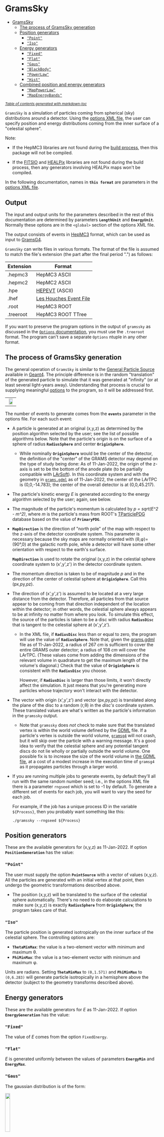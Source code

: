 # GramsSky

- [GramsSky](#gramssky)
  * [The process of GramsSky generation](#the-process-of-gramssky-generation)
  * [Position generators](#position-generators)
    + [`"Point"`](#point)
    + [`"Iso"`](#iso)
  * [Energy generators](#energy-generators)
    + [`"Fixed"`](#fixed)
    + [`"Flat"`](#flat)
    + [`"Gaus"`](#gaus)
    + [`"BlackBody"`](#blackbody)
    + [`"PowerLaw"`](#powerlaw)
    + [`"Hist"`](#hist)
  * [Combined position and energy generators](#combined-position-and-energy-generators)
    + [`"MapPowerLaw"`](#mappowerlaw)
    + [`"MapEnergyBands"`](#mapenergybands)

<small><i><a href='http://ecotrust-canada.github.io/markdown-toc/'>Table of contents generated with markdown-toc</a></i></small>

`GramsSky` is a simulation of particles coming from spherical (sky) distributions around a detector. Using the [options XML file](../util/README.md), the user can specify position and energy distributions coming from the inner surface of a "celestial sphere". 

Note: 

- If the HepMC3 libraries are not found during the [build process](../DEPENDENCIES.md), then this package will not be compiled.

- If the [FITSIO][20] and [HEALPix][21] libraries are not found during the build process, then any generators involving HEALPix maps won't be compiled. 

In the following documentation, names in __`this format`__ are parameters in the [options XML file](../options.xml). 

## Output

The input and output units for the parameters described in the rest of this documentation are determined by parameters __`LengthUnit`__ and __`EnergyUnit`__. Normally these options are in the `<global>` section of the options XML file. 

The output consists of events in [HepMC3][10] format, which can be used as input to [GramsG4](../GramsG4/README.md). 

`GramsSky` can write files in various formats. The format of the file is assumed to match the file's extension (the part after the final period ".") as follows:

|  Extension  |  Format                        |
| ----------- | -----------------------------  |
|  .hepmc3    |  HepMC3 ASCII                  |
|  .hepmc2    |  HepMC2 ASCII                  |
|  .hpe       |  [HEPEVT][15] (ASCII)          |
|  .lhef      |  [Les Houches Event File][16]  |
|  .root      |  HepMC3 ROOT                   |
|  .treeroot  |  HepMC3 ROOT TTree             |

[10]: https://gitlab.cern.ch/hepmc/HepMC3
[15]: https://cdcvs.fnal.gov/redmine/projects/minos-sim/wiki/HEPEVT_files
[16]: http://home.thep.lu.se/~leif/LHEF/LHEF_8h_source.html

If you want to preserve the program options in the output of `gramssky` as discussed in the [`Options` documentation](../util/README.md), you must use the `.treeroot` format. The program can't save a separate `Options` ntuple in any other format.

## The process of GramsSky generation

The general operation of `GramsSky` is similar to the [General Particle Source][62] available in [Geant4][60]. The principle difference is in the random "translation" of the generated particle to simulate that it was generated at "infinity" (or at least several light-years away). Understanding that process is crucial to supplying meaningful [options](../util/README.md) to the program, so it will be addressed first.

[60]: https://geant4.web.cern.ch/
[62]: http://geant4-userdoc.web.cern.ch/geant4-userdoc/UsersGuides/ForApplicationDeveloper/html/GettingStarted/generalParticleSource.html

|                                          |
| :--------------------------------------: | 
| <img src="images/SkyDiagram.jpg" width="75%" /> |

The number of events to generate comes from the __`events`__ parameter in the options file. For each such event: 

   - A particle is generated at an original (x,y,z) as determined by the position algorithm selected by the user; see the list of possible algorithms below. Note that the particle's origin is on the surface of a sphere of radius __`RadiusSphere`__ and center __`OriginSphere`__.

      - While nominally __`OriginSphere`__ would be the center of the detector, the definition of the "center" of the GRAMS detector may depend on the type of study being done: As of 11-Jan-2022, the origin of the z-axis is set to be the bottom of the anode plate (to be partially compatible with [LArSoft][15]). In this coordinate system and with the geometry in [`grams.gdml`](../grams.gdml) as of 11-Jan-2022, the center of the LArTPC is (0,0,-14.783); the center of the overall detector is at (0,0,45.217).
   
[15]: https://github.com/LArSoft
   
   - The particle's kinetic energy _E_ is generated according to the energy algorithm selected by the user; again, see below.
   
   - The magnitude of the particle's momentum is calculated by _p = sqrt(E^2 - m^2)_, where _m_ is the particle's mass from ROOT's [TParticlePDG][10] database based on the value of __`PrimaryPDG`__.
   
[10]: https://root.cern.ch/doc/master/classTDatabasePDG.html
[11]: https://pdg.lbl.gov/2007/reviews/montecarlorpp.pdf

   - __`MapDirection`__ is the direction of "north pole" of the map with respect to the z-axis of the detector coordinate system. This parameter is necessary because the sky maps are normally oriented with (&theta;,&phi;)=(90&deg;,0) at the galactic north pole, while a detector will have some other orientation with respect to the earth's surface. 
   
      __`MapDirection`__ is used to rotate the original (x,y,z) in the celestial sphere coordinate system to (x',y',z') in the detector coordinate system. 
    
   - The momentum direction is taken to be of magnitude _p_ and in the direction of the center of celestial sphere at __`OriginSphere`__. Call this (px,py,pz).
   
   - The direction of (x',y',z') is assumed to be located at a very large distance from the detector. Therefore, all particles from that source appear to be coming from that direction independent of the location within the detector; in other words, the celestial sphere always appears to be at infinity no matter from where you look. To simulate this effect, the source of the particles is taken to be a disc with radius __`RadiusDisc`__ that is tangent to the celestial sphere at (x',y',z').
   
      - In the XML file, if __`RadiusDisc`__ less than or equal to zero, the program will use the value of __`RadiusSphere`__. Note that, given the [grams.gdml](../grams.gdml) file as of 11-Jan-2022, a radius of 267 _cm_ is sufficient to cover the entire GRAMS outer detector; a radius of 108 _cm_ will cover the LArTPC. (These values come from adding the dimensions of the relevant volume in quadrature to get the maximum length of the volume's diagonal.) Check that the value of __`OriginSphere`__ is consistent with the __`RadiusDisc`__ you choose.
      
         However, if __`RadiusDisc`__ is larger than those limits, it won't directly affect the simulation. It just means that you're generating more particles whose trajectory won't interact with the detector.

   - The vector with origin (x',y',z') and vector (px,py,pz) is translated along the plane of the disc to a random (r,&theta;) in the _disc's_ coordinate system. These translated values are what's written as the particle's information in the `gramssky` output. 
     
      - Note that `gramssky` does _not_ check to make sure that the translated vertex is within the world volume defined by the [GDML](../grams.gdml) file. If a particle's vertex is outside the world volume, [`gramsg4`](../GramsG4) will not crash, but it will skip over the particle with a warning message. It's a good idea to verify that the celestial sphere and any potential tangent discs do not lie wholly or partially outside the world volume. One possible fix is to increase the size of the world volume in [the GDML file](../grams.gdml), at a cost of a modest increase in the execution time of `gramsg4` as it propagates particles through a larger world.
      
   - If you are running multiple jobs to generate events, by default they'll all run with the same random number seed;
   i.e., in the options XML file there is a parameter `rngseed` which is set to -1 by default. To generate a different set
   of events for each job, you will want to vary the seed for each job. 
   
      For example, if the job has a unique process ID in the variable `${Process}`, then you probably want something like this:
      
      `./gramssky --rngseed ${Process}`

## Position generators

These are the available generators for (x,y,z) as 11-Jan-2022. If option __`PositionGeneration`__ has the value: 

### `"Point"`

The user must supply the option __`PointSource`__ with a vector of values (x,y,z). All the particles are generated with an initial vertex at that point, then undergo the geometric transformations described above. 

   - The position (x,y,z) will be translated to the surface of the celestial sphere automatically. There's no need to do elaborate calculations to make sure (x,y,z) is exactly __`RadiusSphere`__ from __`OriginSphere`__; the program takes care of that. 

### `"Iso"`

The particle position is generated isotropically on the inner surface of the celestial sphere. The controlling options are:

   - __`ThetaMinMax`__: the value is a two-element vector with minimum and maximum &theta;.
   - __`PhiMinMax`__: the value is a two-element vector with minimum and maximum &phi;.

Units are radians. Setting __`ThetaMinMax`__ to `(0,1.571)` and __`PhiMinMax`__ to `(0,6.283)` will generate particle isotropically in a hemisphere above the detector (subject to the geometry transforms described above).

## Energy generators

These are the available generators for _E_ as 11-Jan-2022. If option __`EnergyGeneration`__ has the value: 

### `"Fixed"`

The value of _E_ comes from the option `FixedEnergy`.

### `"Flat"`

_E_ is generated uniformly between the values of parameters __`EnergyMin`__ and __`EnergyMax`__.

### `"Gaus"`

The gaussian distribution is of the form:

<img src="images/gaussian.png" width="18%"/>

where _&mu;_ is the mean of the distribution and _&sigma;_ is the width. _E_ is generated with _&mu;_ given by __`GausMean`__ and _&sigma;_ given by __`GausWidth`__. 

   - Note that the limits in parameters __`EnergyMin`__ and __`EnergyMax`__ still apply to this generator. This is to keep the value of _E_ from going negative, which would cause problems in both `gramssky` and `gramsg4`.
   
### `"BlackBody"`

The black-body radiation function is of the form:

<img src="images/black-body.png" width="20%"/>

where _kT_ is the "radiation temperature". _E_ is generated according to a black-body distribution with _kT_ given by parameter __`RadTemp`__. 

   - Again, the limits in parameters __`EnergyMin`__ and __`EnergyMax`__ still apply to this generator.
   - The units of _kT_ must be the same as that of __`EnergyMin`__ and __`EnergyMax`__; i.e., the value of the global parameter `EnergyUnit`.
   
### `"PowerLaw"`

The power-law function is of the form:

<img src="images/power-law.png" width="15%"/>

where

   - _N_ is a normalization
   - _E<sub>ref</sub>_ is the "reference energy"
   - _&alpha;_ is the "photon index"

_E_ is generated according to a power-law distribution with _&alpha;_ given by parameter __`PhotonIndex`__.

   - The limits in parameters __`EnergyMin`__ and __`EnergyMax`__ still apply to this generator.
   
### `"Hist"`

The program expects two parameters: __`HistFile`__ with the name of a ROOT file, and __`HistName`__ with the name of a histogram within that file. 

   - Both __`HistFile`__ and __`HistName`__ can contain path specifiers for directories either on the computer system or within the ROOT file. 
   
   - For this generator, the values of __`EnergyMin`__ and __`EnergyMax`__ are ignored. Instead, the energy limits effectively come from the bin limits of the histogram. 
   
## Combined position and energy generators

As of Feb-2022, all the generators in this category make use of the [FITSIO][20] and [HEALPix][21] libraries.

[20]: https://heasarc.gsfc.nasa.gov/fitsio/ 
[21]: https://healpix.jpl.nasa.gov/ 

   - FITS is a file format intended for both images and multi-dimensional data.

   - HEALPix is a pixelization for evenly subdividing a sphere. 
   
   |                                       |
   | :-----------------------------------: | 
   | <img src="images/healpix.png" width="50%" /> |
   | Courtesy NASA/JPL-Caltech             |
   
   - Credit to Naomi Tsuji and Hiroki Yoneda, who provided me with the code and files to incorporate the following into GramsSky. 

   - As noted above, if the `healpix_cxx` libraries are not installed on your system, the following generators will not be compiled into GramsSky. 

For the following options, the value of __`EnergyGeneration`__ is ignored. If option __`PositionGeneration`__ has the value: 

### `"MapPowerLaw"`

This method uses three HEALPix maps, one for each parameter in a [power-law](#--powerlaw--) distribution:

   |                                       |
   | :-----------------------------------: | 
   | <img src="images/power-law%20map%20diagram.png" width="75%" /> |
   
The procedure is to randomly select a pixel, then randomly generate the energy according to the power-law distribution at that position. 

This approach is intended as a simple simulation for stellar sources.

The parameters for `"MapPowerLaw"` are:

   - `"MapPowerLawFile"` = the name of the HEALPix file containing the power-law maps. 
   
   - `"MapPowerLawHDU"` = the [HDU][20] for the HEALPix maps within the file.

[20]: https://heasarc.gsfc.nasa.gov/fitsio/c/c_user/node21.html

   - `"MapPowerLawColumnNorm"` = the "column number" of the map for parameter _N_ within the HDU.
   
   - `"MapPowerLawColumnIndex"` = the "column number" of the map for parameter _&alpha;_ within the HDU.
   
   - `"MapPowerLawColumnEref"` = the "column number" of the map for parameter _E<sub>ref</sub>_ within the HDU.

   - The limits in parameters __`EnergyMin`__ and __`EnergyMax`__ are applied to the power-law distribution within each pixel.

Note that this HDU/column structure may not be permanent, depending on the evolution of the process as determined by Naomi Tsuji and Hiroki Yoneda.

### `"MapEnergyBands"`

This method uses a series of HEALPix maps, one for each of an increasing set of energies. 

   |                                       |
   | :-----------------------------------: | 
   | <img src="images/energy-band%20map%20diagram.png" width="75%" /> |


The procedure is to randomly select an energy band, then randomly select a pixel from the flux in that band, and finally generate an energy distribution for that particular pixel from a power-law distribution. 

This approach is intended to simulate the diffuse sky background.

The parameters for `"MapEnergyBands"` are:

   - `"MapEnergyBandsFile"` = the name of the HEALPix file containing the energy-band maps. 
   
   - `"MapEnergyBandsHDU"` = the [HDU][20] for the HEALPix maps within the file.
   
   - `"MapNumberEnergyBandsKey"` = within the HDU, this is a key whose value is the number of energy-band maps in the file. 
   
   - `"MapEnergyBandsPrefix"` = The key for each map is formed by this string, suffixed by a number. For example, if `MapNumberEnergyBandsKey` is `"NMAP"` and `MapEnergyBandsPrefix` is `"ENE"`, the individual maps have keys `"ENEnn"` where nn is 1 through `NMAP`.
   
   - Only those energy bands with energies beween __`EnergyMin`__ and __`EnergyMax`__ are used in the above procedure.

Note that this HDU/column structure may not be permanent, depending on the evolution of the process as determined by Naomi Tsuji and Hiroki Yoneda.
